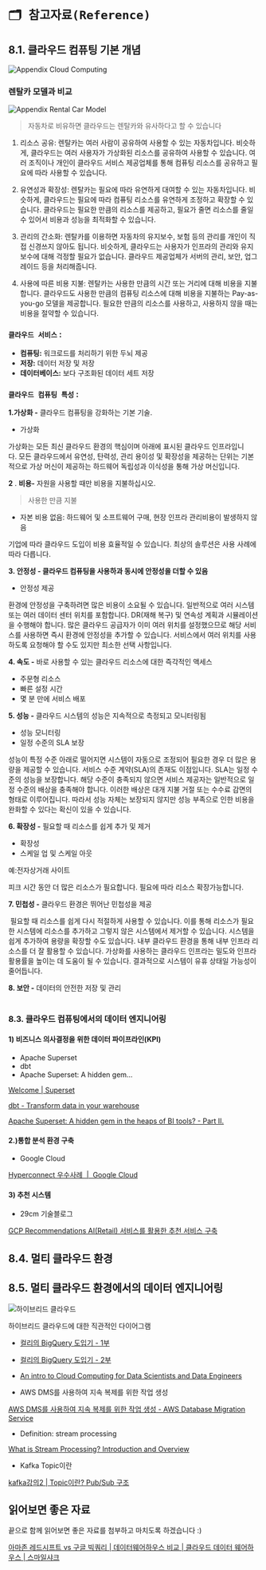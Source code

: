 # `🗂️ 참고자료(Reference)`

## 8.1. 클라우드 컴퓨팅 기본 개념

![Appendix Cloud Computing](./images/appendix_cloud_services.png)

### 렌탈카 모델과 비교
![Appendix Rental Car Model](./images/appendix_example_rental_car_onpremise_cloud.png)

> 자동차로 비유하면 클라우드는 렌탈카와 유사하다고 할 수 있습니다


1. 리소스 공유: 렌탈카는 여러 사람이 공유하여 사용할 수 있는 자동차입니다. 비슷하게, 클라우드는 여러 사용자가 가상화된 리소스를 공유하여 사용할 수 있습니다. 여러 조직이나 개인이 클라우드 서비스 제공업체를 통해 컴퓨팅 리소스를 공유하고 필요에 따라 사용할 수 있습니다.

2. 유연성과 확장성: 렌탈카는 필요에 따라 유연하게 대여할 수 있는 자동차입니다. 비슷하게, 클라우드는 필요에 따라 컴퓨팅 리소스를 유연하게 조정하고 확장할 수 있습니다. 클라우드는 필요한 만큼의 리소스를 제공하고, 필요가 줄면 리소스를 줄일 수 있어서 비용과 성능을 최적화할 수 있습니다.

3. 관리의 간소화: 렌탈카를 이용하면 자동차의 유지보수, 보험 등의 관리를 개인이 직접 신경쓰지 않아도 됩니다. 비슷하게, 클라우드는 사용자가 인프라의 관리와 유지보수에 대해 걱정할 필요가 없습니다. 클라우드 제공업체가 서버의 관리, 보안, 업그레이드 등을 처리해줍니다.

4. 사용에 따른 비용 지불: 렌탈카는 사용한 만큼의 시간 또는 거리에 대해 비용을 지불합니다. 클라우드도 사용한 만큼의 컴퓨팅 리소스에 대해 비용을 지불하는 Pay-as-you-go 모델을 제공합니다. 필요한 만큼의 리소스를 사용하고, 사용하지 않을 때는 비용을 절약할 수 있습니다.

### `클라우드 서비스` :

- **컴퓨팅:** 워크로드를 처리하기 위한 두뇌 제공
- **저장:** 데이터 저장 및 저장
- **데이터베이스:** 보다 구조화된 데이터 세트 저장

### `클라우드 컴퓨팅 특성` :

**1.가상화 -** 클라우드 컴퓨팅을 강화하는 기본 기술.

- 가상화

가상화는 모든 최신 클라우드 환경의 핵심이며 아래에 표시된 클라우드 인프라입니다. 모든 클라우드에서 유연성, 탄력성, 관리 용이성 및 확장성을 제공하는 단위는 기본적으로 가상 머신이 제공하는 하드웨어 독립성과 이식성을 통해 가상 머신입니다.

**2** . **비용-** 자원을 사용할 때만 비용을 지불하십시오.

> 사용한 만큼 지불
> 
- 자본 비용 없음: 하드웨어 및 소프트웨어 구매, 현장 인프라 관리비용이 발생하지 않음

기업에 따라 클라우드 도입이 비용 효율적일 수 있습니다. 최상의 솔루션은 사용 사례에 따라 다릅니다.

**3. 안정성 - 클라우드 컴퓨팅을 사용하과 동시에 안정성을 더할 수 있음**

- 안정성 제공

환경에 안정성을 구축하려면 많은 비용이 소요될 수 있습니다. 일반적으로 여러 시스템 또는 여러 데이터 센터 위치를 포함합니다. DR(재해 복구) 및 연속성 계획과 시뮬레이션을 수행해야 합니다. 많은 클라우드 공급자가 이미 여러 위치를 설정했으므로 해당 서비스를 사용하면 즉시 환경에 안정성을 추가할 수 있습니다. 서비스에서 여러 위치를 사용하도록 요청해야 할 수도 있지만 최소한 선택 사항입니다.

**4. 속도 -** 바로 사용할 수 있는 클라우드 리소스에 대한 즉각적인 액세스

- 주문형 리소스
- 빠른 설정 시간
- 몇 분 만에 서비스 배포

**5. 성능 *-*** 클라우드 시스템의 성능은 지속적으로 측정되고 모니터링됨

- 성능 모니터링
- 일정 수준의 SLA 보장

성능이 특정 수준 아래로 떨어지면 시스템이 자동으로 조정되어 필요한 경우 더 많은 용량을 제공할 수 있습니다. 서비스 수준 계약(SLA)의 존재도 이점입니다. SLA는 일정 수준의 성능을 보장합니다. 해당 수준이 충족되지 않으면 서비스 제공자는 일반적으로 일정 수준의 배상을 충족해야 합니다. 이러한 배상은 대개 지불 거절 또는 수수료 감면의 형태로 이루어집니다. 따라서 성능 자체는 보장되지 않지만 성능 부족으로 인한 비용을 완화할 수 있다는 확신이 있을 수 있습니다.

**6. 확장성 -** 필요할 때 리소스를 쉽게 추가 및 제거

- 확장성
- 스케일 업 및 스케일 아웃

예:전자상거래 사이트

피크 시간 동안 더 많은 리소스가 필요합니다. 필요에 따라 리소스 확장가능합니다.

**7. 민첩성 -** 클라우드 환경은 뛰어난 민첩성을 제공

 필요할 때 리소스를 쉽게 다시 적절하게 사용할 수 있습니다. 이를 통해 리소스가 필요한 시스템에 리소스를 추가하고 그렇지 않은 시스템에서 제거할 수 있습니다. 시스템을 쉽게 추가하여 용량을 확장할 수도 있습니다. 내부 클라우드 환경을 통해 내부 인프라 리소스를 더 잘 활용할 수 있습니다. 가상화를 사용하는 클라우드 인프라는 밀도와 인프라 활용률을 높이는 데 도움이 될 수 있습니다. 결과적으로 시스템이 유휴 상태일 가능성이 줄어듭니다.

**8. 보안 -** 데이터의 안전한 저장 및 관리
<br></br>

### 8.3. **클라우드 컴퓨팅에서의 데이터 엔지니어링**

#### 1) 비즈니스 의사결정을 위한 데이터 파이프라인(KPI)

- Apache Superset
- dbt
- Apache Superset: A hidden gem…

[Welcome | Superset](https://superset.apache.org/)

[dbt - Transform data in your warehouse](https://www.getdbt.com/)

[Apache Superset: A hidden gem in the heaps of BI tools? - Part II.](https://blog.hiflylabs.hu/en/2021/07/13/superset2/)

#### 2.)통합 분석 환경 구축

- Google Cloud

[Hyperconnect 우수사례  |  Google Cloud](https://cloud.google.com/customers/hyperconnect/?hl=ko)

#### 3) 추천 시스템

- 29cm 기술블로그

[GCP Recommendations AI(Retail) 서비스를 활용한 추천 서비스 구축](https://medium.com/29cm/gcp-recommendations-ai-retail-서비스를-활용한-추천-서비스-구축-eb68a0cd5d97)

## 8.4. 멀티 클라우드 환경

## 8.5. 멀티 클라우드 환경에서의 데이터 엔지니어링

![하이브리드 클라우드](./images/appendix_hybrid_computing.png)

하이브리드 클라우드에 대한 직관적인 다이어그램

- [컬리의 BigQuery 도입기 - 1부](https://helloworld.kurly.com/blog/bigquery-1/)
- [컬리의 BigQuery 도입기 - 2부](https://helloworld.kurly.com/blog/bigquery-2/)
- [An intro to Cloud Computing for Data Scientists and Data Engineers](https://medium.com/analytics-vidhya/an-intro-to-cloud-computing-for-data-scientists-and-data-engineers-96d85b4852de)

- AWS DMS를 사용하여 지속 복제를 위한 작업 생성

[AWS DMS를 사용하여 지속 복제를 위한 작업 생성 - AWS Database Migration Service](https://docs.aws.amazon.com/ko_kr/dms/latest/userguide/CHAP_Task.CDC.html)

- Definition: stream processing

[What is Stream Processing? Introduction and Overview](https://www.techtarget.com/searchdatamanagement/definition/stream-processing)

- Kafka Topic이란

[kafka강의2 | Topic이란? Pub/Sub 구조](https://pearlluck.tistory.com/289)


## 읽어보면 좋은 자료
끝으로 함께 읽어보면 좋은 자료를 첨부하고 마치도록 하겠습니다 :)

[아마존 레드시프트 vs 구글 빅쿼리 | 데이터웨어하우스 비교 | 클라우드 데이터 웨어하우스 | 스마일샤크](https://www.smileshark.kr/post/aws-redshift-vs-google-bigquery-data-warehouse-comparsion-analysis)